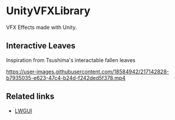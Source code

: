 # UnityVFXLibrary

VFX Effects made with Unity.

## Interactive Leaves

Inspiration from Tsushima's interactable fallen leaves

https://user-images.githubusercontent.com/18584942/217142828-b7935035-e623-47c4-b24d-f242ded5f378.mp4

## Related links

- [LWGUI](https://github.com/JasonMa0012/LWGUI)
